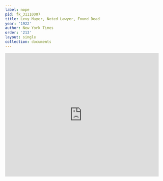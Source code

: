 ```yaml
---
label: nope
pid: fk_31110007
title: Levy Mayer, Noted Lawyer, Found Dead
year: '1922'
author: New York Times
order: '213'
layout: single
collection: documents
---
```

<iframe src="https://northwestern.app.box.com/embed/s/smghg1mvlt8b1jd501dz46qfkdqfhnz1?sortColumn=date&view=list" width="500" height="400" frameborder="0" allowfullscreen webkitallowfullscreen msallowfullscreen></iframe>
